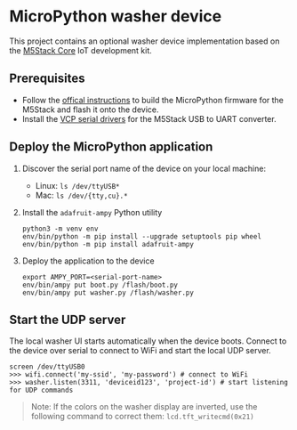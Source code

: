 # MicroPython washer device

This project contains an optional washer device implementation based on the
[M5Stack Core](https://m5stack.com/) IoT development kit.

## Prerequisites

- Follow the [offical instructions](https://github.com/m5stack/M5Stack_MicroPython#simple-build-instructions)
  to build the MicroPython firmware for the M5Stack and flash it onto the device.
- Install the [VCP serial drivers](https://www.silabs.com/products/development-tools/software/usb-to-uart-bridge-vcp-drivers)
  for the M5Stack USB to UART converter.

## Deploy the MicroPython application

1. Discover the serial port name of the device on your local machine:
   - Linux: `ls /dev/ttyUSB*`
   - Mac: `ls /dev/{tty,cu}.*`

1. Install the `adafruit-ampy` Python utility
    ```
    python3 -m venv env
    env/bin/python -m pip install --upgrade setuptools pip wheel
    env/bin/python -m pip install adafruit-ampy
    ```

1. Deploy the application to the device
    ```
    export AMPY_PORT=<serial-port-name>
    env/bin/ampy put boot.py /flash/boot.py
    env/bin/ampy put washer.py /flash/washer.py
    ```

## Start the UDP server

The local washer UI starts automatically when the device boots.
Connect to the device over serial to connect to WiFi and start the local
UDP server.

```
screen /dev/ttyUSB0
>>> wifi.connect('my-ssid', 'my-password') # connect to WiFi
>>> washer.listen(3311, 'deviceid123', 'project-id') # start listening for UDP commands
```
> Note: If the colors on the washer display are inverted, use the following
command to correct them: `lcd.tft_writecmd(0x21)`
